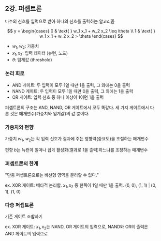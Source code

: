 ## 2강. 퍼셉트론
다수의 신호를 입력으로 받아 하나의 신호를 출력하는 알고리즘

$$
y =
\begin{cases} 
0 & \text{ } w_1 x_1 + w_2 x_2 \leq \theta \\
1 & \text{ } w_1 x_1 + w_2 x_2 > \theta
\end{cases}
$$


- $w_1, w_2$: 가중치
- $x_1, x_2$: 입력 데이터 (뉴런, 노드)
- $\theta$: 임계값 (threshold)

### 논리 회로

- AND 게이트: 두 입력이 모두 1일 때만 1을 출력, 그 외에는 0을 출력
- NAND 게이트: 두 입력이 모두 1일 때만 0을 출력, 그 외에는 1을 출력
- OR 게이트: 입력 신호 중 하나 이상이 1이면 1을 출력

퍼셉트론의 구조는 AND, NAND, OR 게이트에서 모두 똑같다. 세 가지 게이트에서 다른 것은 매개변수(가중치와 임계값)의 값 뿐이다.

### 가중치와 편향

가중치 $w_1$, $w_2$는 각 입력 신호가 결과에 주는 영향력(중요도)을 조절하는 매개변수 

편향 $b$는 뉴런이 얼마나 쉽게 활성화(결과로 1을 출력)하느냐를 조정하는 매개변수

### 퍼셉트론의 한계

"단충 퍼셉트론으로는 비선형 영역을 분리할 수 없다."

ex. XOR 게이트: 베타적 논리합. $x_1, x_2$ 중 한쪽이 1일 때만 1을 출력. (0, 0), (1, 1) | (0, 1), (1, 0)


### 다층 퍼셉트론

기존 게이트 조합하기

ex. XOR 게이트: $x_1, x_2$는 NAND, OR 게이트의 입력으로, NAND와 OR의 출력은 AND 게이트의 입력으로 

